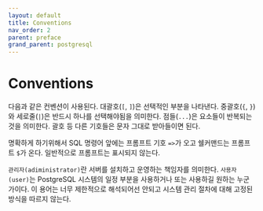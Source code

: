 ```yaml
---
layout: default
title: Conventions
nav_order: 2
parent: preface
grand_parent: postgresql
---
```


# Conventions

다음과 같은 컨벤션이 사용된다. 대괄호(`[`, `]`)은 선택적인 부분을 나타낸다. 중괄호(`{`, `}`)와 세로줄(`|`)은 반드시 하나를 선택해야됨을 의미한다. 점들(`...`)은 요소들이 반복되는 것을 의미한다. 괄호 등 다른 기호들은 문자 그대로 받아들이면 된다.

명확하게 하기위해서 SQL 명령어 앞에는 프롬프트 기호 `=>`가 오고 쉘커맨드는 프롬프트 `$`가 온다. 일반적으로 프롬프트는 표시되지 않는다.

`관리자(adiministrator)`란 서버를 설치하고 운영하는 책임자를 의미한다. `사용자(user)`는 PostgreSQL 시스템의 일정 부분을 사용하거나 또는 사용하길 원하는 누군가이다. 이 용어는 너무 제한적으로 해석되어선 안되고 시스템 관리 절차에 대해 고정된 방식을 따르지 않는다.